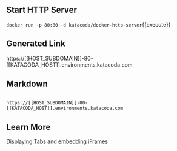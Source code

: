 ## Start HTTP Server
`docker run -p 80:80 -d katacoda/docker-http-server`{{execute}}

## Generated Link

https://[[HOST_SUBDOMAIN]]-80-[[KATACODA_HOST]].environments.katacoda.com

## Markdown 
<pre><code>
https://[[HOST_SUBDOMAIN]]-80-[[KATACODA_HOST]].environments.katacoda.com
</code></pre>

## Learn More
[Displaying Tabs](https://katacoda.com/scenario-examples/scenarios/dashboard-tabs) and [embedding iFrames](https://katacoda.com/scenario-examples/scenarios/dashboard-tabs-iframe)
